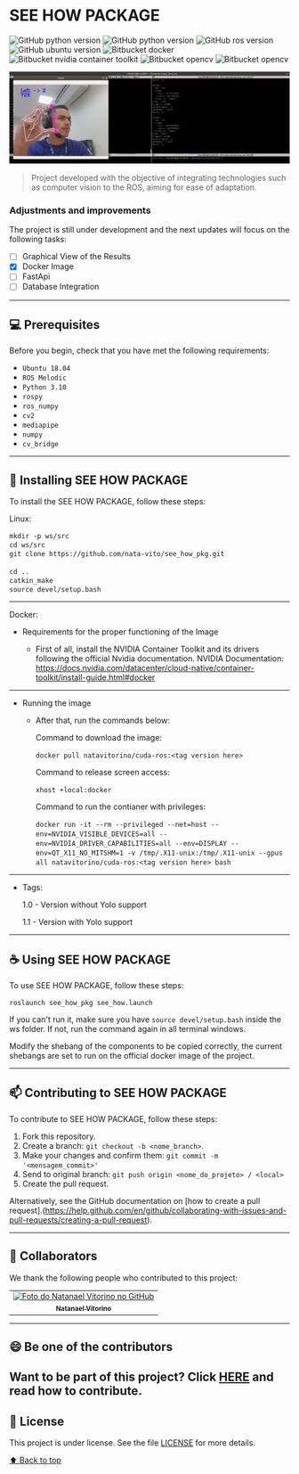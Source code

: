 # SEE HOW PACKAGE

![GitHub python version](https://img.shields.io/badge/Python-3.9.0-green?style=flat-square&logo=python)
![GitHub python version](https://img.shields.io/badge/Python-2.7.15-green?style=flat-square&logo=python)
![GitHub ros version](https://img.shields.io/badge/ROS-Melodic-blue?style=flat-square&logo=ros)
![GitHub ubuntu version](https://img.shields.io/badge/Ubuntu-18.04-orange?style=flat-square&logo=ubuntu)
![Bitbucket docker](https://img.shields.io/badge/Docker-gray?style=flat-square&logo=docker)
![Bitbucket nvidia container toolkit](https://img.shields.io/badge/NVIDIA_Container_Toolkit-gray?style=flat-square&logo=nvidia)
![Bitbucket opencv](https://img.shields.io/badge/opencv-blue?style=flat-square&logo=opencv)
![Bitbucket opencv](https://img.shields.io/badge/opencv-blue?style=flat-square&logo=opencv)

<img src="img/show-img-processed.png" alt="Image processed and ROS topic being published">

> Project developed with the objective of integrating technologies such as computer vision to the ROS, aiming for ease of adaptation. 

### Adjustments and improvements

The project is still under development and the next updates will focus on the following tasks:

- [ ] Graphical View of the Results
- [x] Docker Image
- [ ] FastApi
- [ ] Database Integration
---
## 💻 Prerequisites

Before you begin, check that you have met the following requirements:
<!---Estes são apenas requisitos de exemplo. Adicionar, duplicar ou remover conforme necessário--->
* `Ubuntu 18.04`
* `ROS Melodic`
* `Python 3.10`
* `rospy`
* `ros_numpy`
* `cv2`
* `mediapipe`
* `numpy`
* `cv_bridge`
---
## 🚀 Installing SEE HOW PACKAGE

To install the SEE HOW PACKAGE, follow these steps:

Linux:
```
mkdir -p ws/src
cd ws/src
git clone https://github.com/nata-vito/see_how_pkg.git

cd ..
catkin_make
source devel/setup.bash
```
---
Docker:

- Requirements for the proper functioning of the Image

  - First of all, install the NVIDIA Container Toolkit and its drivers following the official Nvidia documentation. NVIDIA Documentation: https://docs.nvidia.com/datacenter/cloud-native/container-toolkit/install-guide.html#docker
  
---
- Running the image

  - After that, run the commands below:

      Command to download the image:

      ```docker pull natavitorino/cuda-ros:<tag version here>```

      Command to release screen access:

      ```xhost +local:docker```

      Command to run the contianer with privileges:
      
      ```docker run -it --rm --privileged --net=host --env=NVIDIA_VISIBLE_DEVICES=all --env=NVIDIA_DRIVER_CAPABILITIES=all --env=DISPLAY --env=QT_X11_NO_MITSHM=1 -v /tmp/.X11-unix:/tmp/.X11-unix --gpus all natavitorino/cuda-ros:<tag version here> bash```


---
  - Tags:

      1.0 - Version without Yolo support

      1.1 - Version with Yolo support
---

## ☕ Using SEE HOW PACKAGE

To use SEE HOW PACKAGE, follow these steps:

```
roslaunch see_how_pkg see_how.launch
```

If you can't run it, make sure you have `source devel/setup.bash` inside the ws folder. If not, run the command again in all terminal windows. 

Modify the shebang of the components to be copied correctly, the current shebangs are set to run on the official docker image of the project.

---
## 📫 Contributing to SEE HOW PACKAGE
<!---Se o seu README for longo ou se você tiver algum processo ou etapas específicas que deseja que os contribuidores sigam, considere a criação de um arquivo CONTRIBUTING.md separado--->
To contribute to SEE HOW PACKAGE, follow these steps:

1. Fork this repository.
2. Create a branch: `git checkout -b <nome_branch>`.
3. Make your changes and confirm them: `git commit -m '<mensagem_commit>'`
4. Send to original branch: `git push origin <nome_do_projeto> / <local>`
5. Create the pull request.

Alternatively, see the GitHub documentation on [how to create a pull request].(https://help.github.com/en/github/collaborating-with-issues-and-pull-requests/creating-a-pull-request).

---
## 🤝 Collaborators

We thank the following people who contributed to this project:

<table>
  <tr>
    <td align="center">
      <a href="#">
        <img src="https://avatars.githubusercontent.com/u/64169072?v=4" width="100px;" alt="Foto do Natanael Vitorino no GitHub"/><br>
        <sub>
          <b>Natanael Vitorino</b>
        </sub>
      </a>
    </td>
  </tr>
</table>

---
## 😄 Be one of the contributors<br>

Want to be part of this project? Click [HERE](CONTRIBUTING.md) and read how to contribute.
---
## 📝 License

This project is under license. See the file [LICENSE](LICENSE.md) for more details.

[⬆ Back to top](#SEE-HOW-PACKAGE)<br>
